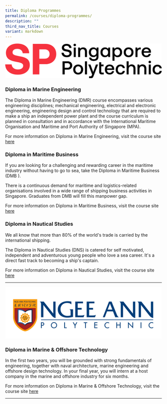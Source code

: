 ```yaml
---
title: Diploma Programmes
permalink: /courses/diploma-programmes/
description: ""
third_nav_title: Courses
variant: markdown
---
```

![](/images/sp-logo.png)

### Diploma in Marine Engineering

The Diploma in Marine Engineering (DMR) course encompasses various engineering disciplines; mechanical engineering, electrical and electronic engineering, engineering design and control technology that are required to make a ship an independent power plant and the course curriculum is planned in consultation and in accordance with the International Maritime Organisation and Maritime and Port Authority of Singapore (MPA).

For more information on Diploma in Marine Engineering, visit the course site [here](https://www.sp.edu.sg/sma/courses/full-time-diplomas/marine-engineering)


### Diploma in Maritime Business

If you are looking for a challenging and rewarding career in the maritime industry without having to go to sea, take the Diploma in Maritime Business (DMB ).

There is a continuous demand for maritime and logistics-related organisations involved in a wide range of shipping business activities in Singapore. Graduates from DMB will fill this manpower gap.

For more information on Diploma in Maritime Business, visit the course site [here](https://www.sp.edu.sg/sma/courses/full-time-diplomas/maritime-business)


### Diploma in Nautical Studies

We all know that more than 80% of the world's trade is carried by the international shipping.

The Diploma in Nautical Studies (DNS) is catered for self motivated, independent and adventurous young people who love a sea career. It's a direct fast track to becoming a ship's captain.

For more information on Diploma in Nautical Studies, visit the course site [here](https://www.sp.edu.sg/sma/courses/full-time-diplomas/nautical-studies)

<hr>

![](/images/ngee_ann_polytechnic_logo.png)

### Diploma in Marine &amp; Offshore Technology
In the first two years, you will be grounded with strong fundamentals of engineering, together with naval architecture, marine engineering and offshore design technology. In your final year, you will intern at a host company in the marine and offshore industry for six months.

For more information on Diploma in Marine &amp; Offshore Technology, visit the course site [here](https://www.np.edu.sg/schools-courses/academic-schools/school-of-engineering/diploma-in-marine-offshore-technology)

<hr>